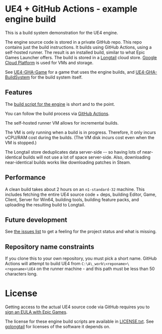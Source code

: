 
# UE4 + GitHub Actions - example engine build

This is a build system demonstration for the UE4 engine.

The engine source code is stored in a private GitHub repo. This repo contains just the build instructions. It builds using GitHub Actions, using a self-hosted runner. The result is an installed build, similar to what Epic Games Launcher offers. The build is stored in a [Longtail](https://github.com/DanEngelbrecht/longtail) cloud store. [Google Cloud Platform](https://cloud.google.com/gcp) is used for VMs and storage.

See [UE4-GHA-Game](https://github.com/falldamagestudio/UE4-GHA-Game) for a game that uses the engine builds, and [UE4-GHA-BuildSystem](https://github.com/falldamagestudio/UE4-GHA-BuildSystem) for the build system itself.

## Features

The [build script for the engine](.github/workflows/build.yaml) is short and to the point.

You can follow the build process via [GitHub Actions](https://github.com/falldamagestudio/UE4-GHA-Engine/actions).

The self-hosted runner VM allows for incremental builds.

The VM is only running when a build is in progress. Therefore, it only incurs vCPU/RAM cost during the builds. (The VM disk incurs cost even when the VM is stopped.)

The Longtail store deduplicates data server-side -- so having lots of near-identical builds will not use a lot of space server-side. Also, downloading near-identical builds works like downloading patches in Steam.

## Performance

A clean build takes about 2 hours on an `n1-standard-32` machine. This includes fetching the entire UE4 source code + deps, building Editor, Game, Client, Server for Win64, building tools, building feature packs, and uploading the resulting build to Longtail.

## Future development

See [the issues list](https://github.com/falldamagestudio/UE4-GHA-Engine/issues) to get a feeling for the project status and what is missing.

## Repository name constraints

If you clone this to your own repository, you must pick a short name. GitHub Actions will attempt to build UE4 from `C:\A\_work\<reponame>\<reponame>\UE4` on the runner machine - and this path must be less than 50 characters long.

# License

Getting access to the actual UE4 source code via GitHub requires you to [sign an EULA with Epic Games](https://www.unrealengine.com/en-US/ue4-on-github).

The license for these engine build scripts are available in [LICENSE.txt](LICENSE.txt). See [golongtail](https://github.com/DanEngelbrecht/golongtail) for licenses of the software it depends on.
